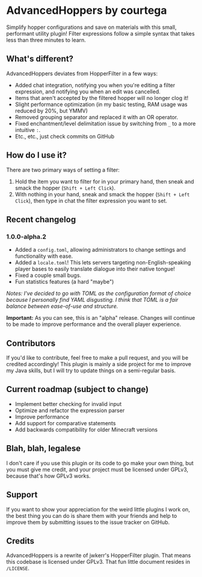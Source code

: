 # AdvancedHoppers by courtega

Simplify hopper configurations and save on materials with this small, performant utility plugin! Filter expressions
follow a simple syntax that takes less than three minutes to learn.

## What's different?

AdvancedHoppers deviates from HopperFilter in a few ways:

- Added chat integration, notifying you when you're editing a filter expression, and notifying you when an edit was
  cancelled.
- Items that aren't accepted by the filtered hopper will no longer clog it!
- Slight performance optimization (in my basic testing, RAM usage was reduced by 20%, but YMMV)
- Removed grouping separator and replaced it with an OR operator.
- Fixed enchantment/level delimitation issue by switching from `_` to a more intuitive `:`.
- Etc., etc., just check commits on GitHub

## How do I use it?

There are two primary ways of setting a filter:

1. Hold the item you want to filter for in your primary hand, then sneak and smack the hopper (`Shift + Left Click`).
2. With nothing in your hand, sneak and smack the hopper (`Shift + Left Click`), then type in chat the filter expression
   you want to set.

## Recent changelog

### 1.0.0-alpha.2

- Added a `config.toml`, allowing administrators to change settings and functionality with ease.
- Added a `locale.toml`! This lets servers targeting non-English-speaking player bases to easily translate dialogue into
  their native tongue!
- Fixed a couple small bugs.
- Fun statistics features (a hard "maybe")

_Notes: I've decided to go with TOML as the configuration format of choice because I personally find YAML disgusting. I
think that TOML is a fair balance between ease-of-use and structure._

**Important:** As you can see, this is an "alpha" release. Changes will continue to be made to improve performance and
the overall player experience.

## Contributors

If you'd like to contribute, feel free to make a pull request, and you will be credited accordingly! This plugin is
mainly a side project for me to improve my Java skills, but I will try to update things on a semi-regular basis.

## Current roadmap (subject to change)

- Implement better checking for invalid input
- Optimize and refactor the expression parser
- Improve performance
- Add support for comparative statements
- Add backwards compatibility for older Minecraft versions

## Blah, blah, legalese

I don't care if you use this plugin or its code to go make your own thing, but you must give me credit, and your project
must be licensed under GPLv3, because that's how GPLv3 works.

## Support

If you want to show your appreciation for the weird little plugins I work on, the best thing you can do is share them
with your friends and help to improve them by submitting issues to the issue tracker on GitHub.

## Credits

AdvancedHoppers is a rewrite of jwkerr's HopperFilter plugin. That means this codebase is licensed under GPLv3. That fun
little document resides in `/LICENSE`.